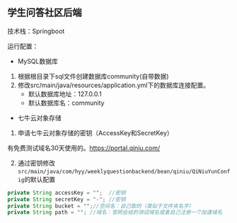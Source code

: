 
## 学生问答社区后端

技术栈：Springboot

运行配置：

- MySQL数据库
1. 根据根目录下sql文件创建数据库community(自带数据)
2. 修改src/main/java/resources/application.yml下的数据库连接配置。
    - 默认数据库地址：127.0.0.1
    - 默认数据库名：community

- 七牛云对象存储
1. 申请七牛云对象存储的密钥（AccessKey和SecretKey）

  有免费测试域名30天使用的。https://portal.qiniu.com/


2. 通过密钥修改`src/main/java/com/hyy/weeklyquestionbackend/bean/qiniu/QiNiuYunConfig`的默认配置

~~~java
private String accessKey = "";  //密钥
private String secretKey = "-"; //密钥
private String bucket = "";//空间名：自己取的（类似于文件夹名字）
private String path = ""; //域名：官网会给的测试域名或者自己注册一个加速域名
~~~
